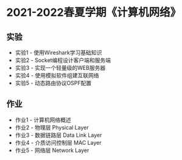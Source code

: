 # 2021-2022春夏学期《计算机网络》

## 实验

- 实验1 - 使用Wireshark学习基础知识
- 实验2 - Socket编程设计客户端和服务端
- 实验3 - 实现一个轻量级的WEB服务器
- 实验4 - 使用模拟软件组建互联网络
- 实验5 - 动态路由协议OSPF配置

## 作业

- 作业1 - 计算机网络概述
- 作业2 - 物理层 Physical Layer
- 作业3 - 数据链路层 Data Link Layer
- 作业4 - 介质访问控制层 MAC Layer
- 作业5 - 网络层 Network Layer
